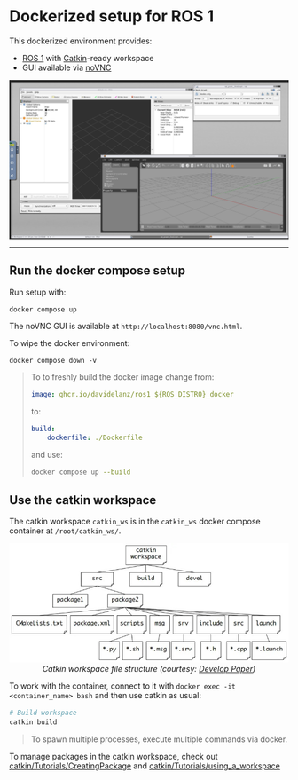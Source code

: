 # Dockerized setup for ROS 1

This dockerized environment provides:
- [ROS 1](https://www.ros.org/) with [Catkin](https://wiki.ros.org/catkin/)-ready workspace
- GUI available via [noVNC](https://novnc.com/)

<img width=600 align=center alt="noVNC preview" src=".readme_assets/preview_noVNC.jpg">

---

## Run the docker compose setup

Run setup with:
```
docker compose up
```

The noVNC GUI is available at `http://localhost:8080/vnc.html`.

To wipe the docker environment:
```
docker compose down -v
```

> To to freshly build the docker image change from:
> ```yml
> image: ghcr.io/davidelanz/ros1_${ROS_DISTRO}_docker
> ```
> to:
> ```yml
> build:
>     dockerfile: ./Dockerfile
> ```
> and use:
> ```sh
> docker compose up --build
> ```


## Use the catkin workspace

The catkin workspace `catkin_ws` is in the `catkin_ws` docker compose container at `/root/catkin_ws/`.

<p align=center>
    <img width=600 alt="noVNC preview" src=".readme_assets/catkin_workspace.jpg"><br>
    <em>Catkin workspace file structure (courtesy: <a href="https://developpaper.com/" target="_blank">Develop Paper</a>)</em>
</p>


To work with the container, connect to it with `docker exec -it <container_name> bash` and then use catkin as usual:
```sh
# Build workspace
catkin build
```

> To spawn multiple processes, execute multiple commands via docker.

To manage packages in the catkin workspace, check out [catkin/Tutorials/CreatingPackage](http://wiki.ros.org/catkin/Tutorials/CreatingPackage) and [catkin/Tutorials/using_a_workspace](http://wiki.ros.org/catkin/Tutorials/using_a_workspace)

